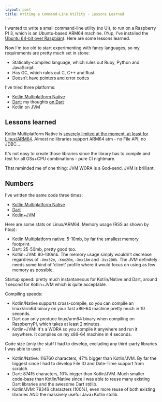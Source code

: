 ```yaml
---
layout: post
title: Writing a Command-Line Utility - Lessons Learned
---
```


I wanted to write a small command-line utility (no UI), to run on a Raspberry PI 3,
which is an Ubuntu-based ARM64 machine. (Yup, I've installed the [Ubuntu 64-bit over Raspbian](../raspberrypi-ubuntu/)).
Here are some lessons learned.

Now I'm too old to start experimenting with fancy languages, so my requirements
are pretty much set in stone:

* Statically-compiled language, which rules out Ruby, Python and JavaScript.
* Has GC, which rules out C, C++ and Rust.
* [Doesn't have pointers and error codes](../golang-sucks/)

I've tried three platforms:

* [Kotlin Multiplatform Native](../kotlin-native-lessons-learned/)
* [Dart](https://dart.dev/); my thoughts [on Dart](../on-dart/)
* Kotlin on JVM

## Lessons learned

Kotlin Multiplatform Native is [severely limited at the moment, at least for Linux/ARM64](../kotlin-native-lessons-learned/).
Almost no libraries support ARM64 atm - no File API, no JDBC...

It's not easy to create those libraries since the library has to compile and test for all OSs+CPU combinations - pure CI nightmare.

That reminded me of one thing: JVM WORA is a God-send. JVM is brilliant.

## Numbers

I've written the same code three times:

* [Kotlin Multiplatform Native](https://github.com/mvysny/solar-controller-client/)
* [Dart](https://github.com/mvysny/renogy-client/)
* [Kotlin+JVM](https://github.com/mvysny/renogy-klient/)

Here are some stats on Linux/ARM64. Memory usage (RSS as shown by htop):

* Kotlin Multiplatform native: 5-10mb, by far the smallest memory footprint.
* Dart: 25-50mb, pretty good too.
* Kotlin+JVM: 80-100mb. The memory usage simply wouldn't decrease regardless of `-Xmx32m`, `-Xmx20m`, `-Xmx16m` and `-Xss200k`.
  The JVM definitely needs some kind of 'client' profile where it would focus on using as few memory as possible.

Startup speed: pretty much instantaneous for Kotlin/Native and Dart, around 1 second for Kotlin+JVM which is quite acceptable.

Compiling speeds:

* Kotlin/Native supports cross-compile, so you can compile an linux/arm64 binary on your fast x86-64 machine 
  pretty much in 10 seconds.
* Dart can only produce linux/arm64 binary when compiling on RaspberryPI, which takes at least 2 minutes.
* Kotlin+JVM: It's a WORA so you compile it anywhere and run it anywhere. It compiles on my x86-64 machine in 4 seconds.

Code size (only the stuff I had to develop, excluding any third-party libraries I was able to use):

* Kotlin/Native: 116760 characters, 47% bigger than Kotlin/JVM. By far the biggest since I had to develop File IO and Date-Time support from scratch.
* Dart: 87415 characters, 10% bigger than Kotlin/JVM. Much smaller code-base than Kotlin/Native since I was able to reuse many existing Dart libraries and the awesome Dart stdlib.
* Kotlin/JVM: 79346 characters (100%), even more reuse of both existing libraries AND the massively useful Java+Kotlin stdlib.
